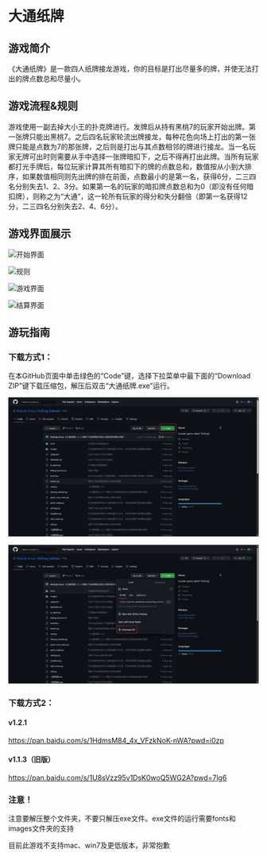 # 大通纸牌

## 游戏简介

《大通纸牌》是一款四人纸牌接龙游戏，你的目标是打出尽量多的牌，并使无法打出的牌点数总和尽量小。



## 游戏流程&规则

游戏使用一副去掉大小王的扑克牌进行。发牌后从持有黑桃7的玩家开始出牌。第一张牌只能出黑桃7。之后四名玩家轮流出牌接龙，每种花色向场上打出的第一张牌只能是点数为7的那张牌，之后则是打出与其点数相邻的牌进行接龙。当一名玩家无牌可出时则需要从手中选择一张牌暗扣下，之后不得再打出此牌。当所有玩家都打光手牌后，每位玩家计算其所有暗扣下的牌的点数总和，数值按从小到大排序，如果数值相同则先出牌的排在前面，点数最小的是第一名，获得6分，二三四名分别失去1、2、3分。如果第一名的玩家的暗扣牌点数总和为0（即没有任何暗扣牌），则称之为“大通”，这一轮所有玩家的得分和失分翻倍（即第一名获得12分，二三四名分别失去2、4、6分）。



## 游戏界面展示

![开始界面](https://github.com/Nobody-Know/DaTong_Solitaire/blob/master/images/readme/%E5%BC%80%E5%A7%8B%E7%95%8C%E9%9D%A2.png)

![规则](https://github.com/Nobody-Know/DaTong_Solitaire/blob/master/images/readme/%E8%A7%84%E5%88%99.png)

![游戏界面](https://github.com/Nobody-Know/DaTong_Solitaire/blob/master/images/readme/%E6%B8%B8%E6%88%8F%E7%95%8C%E9%9D%A2.png)

![结算界面](https://github.com/Nobody-Know/DaTong_Solitaire/blob/master/images/readme/%E7%BB%93%E7%AE%97%E7%95%8C%E9%9D%A2.png)



## 游玩指南

### 下载方式1：

在本GitHub页面中单击绿色的“Code”键，选择下拉菜单中最下面的“Download ZIP”键下载压缩包，解压后双击“大通纸牌.exe”运行。

![游玩指南-截图1](https://github.com/Nobody-Know/DaTong_Solitaire/blob/master/images/readme/%E6%B8%B8%E7%8E%A9%E6%8C%87%E5%8D%97-%E6%88%AA%E5%9B%BE1.png)

![游玩指南-截图2](https://github.com/Nobody-Know/DaTong_Solitaire/blob/master/images/readme/%E6%B8%B8%E7%8E%A9%E6%8C%87%E5%8D%97-%E6%88%AA%E5%9B%BE2.png)



### 下载方式2：

#### v1.2.1

https://pan.baidu.com/s/1HdmsM84_4x_VFzkNoK-nWA?pwd=i0zp

#### v1.1.3（旧版）

https://pan.baidu.com/s/1U8sVzz95v1DsK0woQ5WG2A?pwd=7lg6



### 注意！

注意要解压整个文件夹，不要只解压exe文件。exe文件的运行需要fonts和images文件夹的支持

目前此游戏不支持mac、win7及更低版本，非常抱歉
